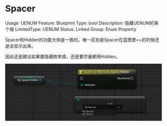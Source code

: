 # Spacer

Usage: UENUM
Feature: Blueprint
Type: bool
Description: 隐藏UENUM的某个值
LimitedType: UENUM
Status: Linked
Group: Enum Property

Spacer和Hidden的功能大体是一致的。唯一区别是Spacer在蓝图里==的时候还是会显示出来。

因此还是建议如果要隐藏枚举值，还是要尽量都用Hidden。

![Untitled](Hidden/Untitled.png)